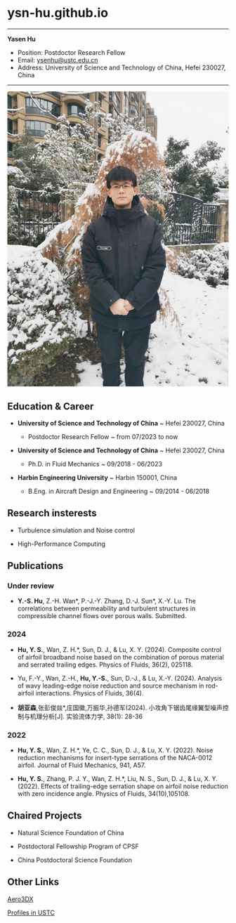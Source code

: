 # ysn-hu.github.io

---
**Yasen Hu**
  - Position: Postdoctor Research Fellow
  - Email: ysenhu@ustc.edu.cn
  - Address: University of Science and Technology of China, Hefei 230027, China
    
---

<img src="./Figures/myprofile.jpg" alt="myprofile" style="zoom: 67%;"/>

## Education & Career

- **University of Science and Technology of China**
  ~ Hefei 230027, China

  - Postdoctor Research Fellow
  ~ from 07/2023 to now

- **University of Science and Technology of China**
  ~ Hefei 230027, China

  - Ph.D. in Fluid Mechanics
  ~ 09/2018 - 06/2023

- **Harbin Engineering University**
  ~ Harbin 150001, China

  - B.Eng. in Aircraft Design and Engineering
  ~ 09/2014 - 06/2018

## Research insterests

- Turbulence simulation and Noise control

- High-Performance Computing

## Publications

### Under review

- **Y.-S. Hu**, Z.-H. Wan*, P.-J.-Y. Zhang, D.-J. Sun*, X.-Y. Lu. The correlations between permeability and turbulent structures in compressible channel flows over porous walls. Submitted.

### 2024

- **Hu, Y. S.**, Wan, Z. H.*, Sun, D. J., & Lu, X. Y. (2024). Composite control of airfoil broadband noise based on the combination of porous material and serrated trailing edges. Physics of Fluids, 36(2), 025118.

- Yu, F.-Y., Wan, Z.-H., **Hu, Y.-S.**, Sun, D.-J., & Lu, X.-Y. (2024). Analysis of wavy leading-edge noise reduction and source mechanism in rod-airfoil interactions. Physics of Fluids, 36(4).

- **胡亚森**,张彭俊燚*,庄国徽,万振华,孙德军(2024). 小攻角下锯齿尾缘翼型噪声控制与机理分析[J]. 实验流体力学, 38(1): 28-36

### 2022

- **Hu, Y. S.**, Wan, Z. H.*, Ye, C. C., Sun, D. J., & Lu, X. Y. (2022). Noise reduction mechanisms for insert-type
serrations of the NACA-0012 airfoil. Journal of Fluid Mechanics, 941, A57.

- **Hu, Y. S.**, Zhang, P. J. Y., Wan, Z. H.*, Liu, N. S., Sun, D. J., & Lu, X. Y. (2022). Effects of trailing-edge serration shape on airfoil noise reduction with zero incidence angle. Physics of Fluids, 34(10),105108.

## Chaired Projects

- Natural Science Foundation of China

- Postdoctoral Fellowship Program of CPSF

- China Postdoctoral Science Foundation

## Other Links

[Aero3DX](./Aero3DX.md)

[Profiles in USTC](https://faculty.ustc.edu.cn/huyasen/zh_CN/zhym/742020/list/index.htm)



